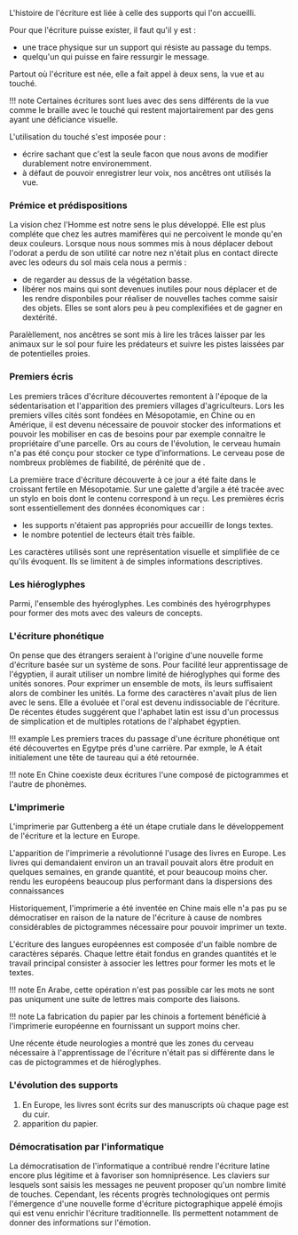 L'histoire de l'écriture est liée à celle des supports qui l'on accueilli.

Pour que l'écriture puisse exister, il faut qu'il y est :

* une trace physique sur un support qui résiste au passage du temps.
* quelqu'un qui puisse en faire ressurgir le message.

Partout où l'écriture est née, elle a fait appel à deux sens, la vue et au touché.

!!! note
	Certaines écritures sont lues avec des sens différents de la vue comme le braille avec le touché qui restent majortairement par des gens ayant une déficiance visuelle.

L'utilisation du touché s'est imposée pour :

* écrire sachant que c'est la seule facon que nous avons de modifier durablement notre environemment.
* à défaut de pouvoir enregistrer leur voix, nos ancêtres ont utilisés la vue.

 ### Prémice et prédispositions

La vision chez l'Homme est notre sens le plus développé. Elle est plus compléte que chez les autres mamifères qui ne percoivent le monde qu'en deux couleurs. Lorsque nous nous sommes mis à nous déplacer debout l'odorat a perdu de son utilité car notre nez n'était plus en contact directe avec les odeurs du sol mais cela nous a permis :

* de regarder au dessus de la végétation basse.
* libérer nos mains qui sont devenues inutiles pour nous déplacer et de les rendre disponbiles pour réaliser de nouvelles taches comme saisir des objets. Elles se sont alors peu à peu complexifiées et de gagner en dextérité.

Paralèllement, nos ancêtres se sont mis à lire les trâces laisser par les animaux sur le sol pour fuire les prédateurs et suivre les pistes laissées par de potentielles proies.

### Premiers écris

Les premiers trâces d'écriture découvertes remontent à l'époque de la sédentarisation et l'apparition des premiers villages d'agriculteurs. Lors les premiers villes cités sont fondées en Mésopotamie, en Chine ou en Amérique, il est devenu nécessaire de pouvoir stocker des informations et pouvoir les mobiliser en cas de besoins pour par exemple connaitre le propriétaire d'une parcelle. Ors au cours de l'évolution, le cerveau humain n'a pas été conçu pour stocker ce type d'informations. Le cerveau pose de nombreux problèmes de fiabilité, de pérénité que de . 

La première trace d'écriture découverte à ce jour a été faite dans le croissant fertile en Mésopotamie. Sur une galette d'argile a été tracée avec un stylo en bois dont le contenu correspond à un reçu. Les premières écris sont essentiellement des données économiques car :

* les supports n'étaient pas appropriés pour accueillir de longs textes.
* le nombre potentiel de lecteurs était très faible.

Les caractères utilisés sont une représentation visuelle et simplifiée de ce qu'ils évoquent. Ils se limitent à de simples informations descriptives. 

### Les hiéroglyphes

Parmi, l'ensemble des hyéroglyphes.
Les combinés des hyérogrphypes pour former des mots avec des valeurs de concepts.

### L'écriture phonétique

On pense que des étrangers seraient à l'origine d'une nouvelle forme d'écriture basée sur un système de sons. Pour facilité leur apprentissage de l'égyptien, il aurait utiliser un nombre limité de hiéroglyphes qui forme des unités sonores. Pour exprimer un ensemble de mots, ils leurs suffisaient alors de combiner les unités. La forme des caractères n'avait plus de lien avec le sens. Elle a évoluée et l'oral est devenu indissociable de l'écriture.  De récentes études suggérent que l'aphabet latin est issu d'un processus de simplication et de multiples rotations de l'alphabet égyptien.

!!! example
	Les premiers traces du passage d'une écriture phonétique ont été découvertes en Egytpe prés d'une carrière. Par exmple, le A était initialement une tête de taureau qui a été retournée.

!!! note 
	En Chine coexiste deux écritures l'une composé de pictogrammes et l'autre de phonèmes.

### L'imprimerie

L'imprimerie par Guttenberg a été un étape crutiale dans le développement de l'écriture et la lecture en Europe. 

L'apparition de l'imprimerie a révolutionné l'usage des livres en Europe. Les livres qui demandaient environ un an travail pouvait alors être produit en quelques semaines, en grande quantité, et pour beaucoup moins cher.
rendu les européens beaucoup plus performant dans la dispersions des connaissances

Historiquement, l'imprimerie a été inventée en Chine mais elle n'a pas pu se démocratiser en raison de la nature de l'écriture à cause de nombres considérables de pictogrammes nécessaire pour pouvoir imprimer un texte.

L'écriture des langues européennes est composée d'un faible nombre de caractères séparés. Chaque lettre était fondus en grandes quantités et le travail principal consister à associer les lettres pour former les mots et le textes.

!!! note
	 En Arabe, cette opération n'est pas possible car les mots ne sont pas uniqument une suite de lettres mais comporte des liaisons. 

!!! note
	La fabrication du papier par les chinois a fortement bénéficié à l'imprimerie européenne en fournissant un support moins cher.

Une récente étude neurologies a montré que les zones du cerveau nécessaire à l'apprentissage de l'écriture n'était pas si différente dans le cas de pictogrammes et de hiéroglyphes.

### L'évolution des supports

1. En Europe, les livres sont écrits sur des manuscripts où chaque page est du cuir.
2. apparition du papier.

### Démocratisation par l'informatique

La démocratisation de l'informatique a contribué rendre l'écriture latine encore plus légitime et à favoriser son homniprésence. Les claviers sur lesquels sont saisis les messages ne peuvent proposer qu'un nombre limité de touches. 
Cependant, les récents progrès technologiques ont permis l'émergence d'une nouvelle forme d'écriture pictographique appelé émojis qui est venu enrichir l'écriture traditionnelle. Ils permettent notamment de donner des informations sur  l'émotion.
